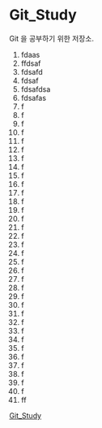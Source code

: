 # Git_Study
Git 을 공부하기 위한 저장소.  
  
1. fdaas
2. ffdsaf
3. fdsafd
4. fdsaf
5. fdsafdsa
6. fdsafas
7. f
8. f
9. f
10. f
11. f
12. f
13. f
14. f
15. f
16. f
17. f
18. f
19. f
20. f
21. f
22. f
23. f
24. f
25. f
26. f
27. f
28. f
29. f
30. f
31. f
32. f
33. f
34. f
35. f
36. f
37. f
38. f
39. f
40. f  
41. ff

[Git_Study](#Git_Study)
